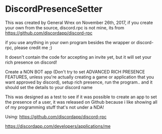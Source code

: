# DiscordPresenceSetter

This was created by General Wrex on November 26th, 2017, if you create your own from the source, discord.rpc is not mine, its from https://github.com/discordapp/discord-rpc

if you use anything in your own program besides the wrapper or discord-rpc, please credit me ;)


It doesn't contain the code for accepting an invite yet, but it will set your rich presence on discord!


Create a NON BOT app (Don't try to set ADVANCED RICH PRESENCE FEATURES, unless you're actually creating a game or application that you want approved by discord), setup rich presence, run the program.. and it should set the details to your discord name

This was designed as a test to see if it was possible to create an app to set the presence of a user, it was released on Github because i like showing all of my programming stuff that's not under a NDA!

Using: https://github.com/discordapp/discord-rpc

https://discordapp.com/developers/applications/me




